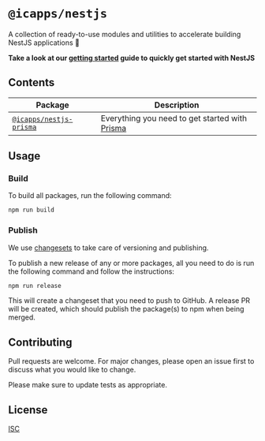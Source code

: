 # `@icapps/nestjs`

A collection of ready-to-use modules and utilities to accelerate building NestJS applications 🚀

**Take a look at our [getting started](docs/getting_started.md) guide to quickly get started with NestJS**

## Contents

| Package                                           | Description                                                             |
| ------------------------------------------------- | ----------------------------------------------------------------------- |
| [`@icapps/nestjs-prisma`](packages/nestjs-prisma) | Everything you need to get started with [Prisma](https://www.prisma.io) |

## Usage

### Build

To build all packages, run the following command:

```bash
npm run build
```

### Publish

We use [changesets](https://github.com/changesets/changesets) to take care of versioning and publishing.

To publish a new release of any or more packages, all you need to do is run the following command and follow the instructions:

```bash
npm run release
```

This will create a changeset that you need to push to GitHub. A release PR will be created, which should publish the package(s) to npm when being merged.

## Contributing

Pull requests are welcome. For major changes, please open an issue first
to discuss what you would like to change.

Please make sure to update tests as appropriate.

## License

[ISC](LICENSE.md)
